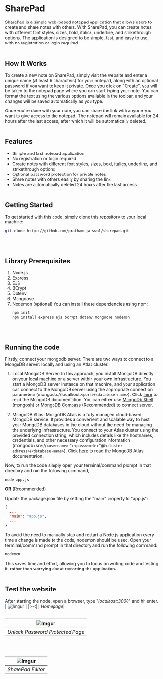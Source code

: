 # SharePad
[SharePad](https://sharepad.online/) is a simple web-based notepad application that allows users to create and share notes with others. With SharePad, you can create notes with different font styles, sizes, bold, italics, underline, and strikethrough options. The application is designed to be simple, fast, and easy to use, with no registration or login required.
<br/><br/>

## How It Works
To create a new note on SharePad, simply visit the website and enter a unique name (at least 6 characters) for your notepad, along with an optional password if you want to keep it private. Once you click on "Create", you will be taken to the notepad page where you can start typing your note. You can format the text using the various options available in the toolbar, and your changes will be saved automatically as you type.

Once you're done with your note, you can share the link with anyone you want to give access to the notepad. The notepad will remain available for 24 hours after the last access, after which it will be automatically deleted.
<br/><br/>

## Features
- Simple and fast notepad application
- No registration or login required
- Create notes with different font styles, sizes, bold, italics, underline, and strikethrough options
- Optional password protection for private notes
- Share notes with others easily by sharing the link
- Notes are automatically deleted 24 hours after the last access
<br/><br/>

## Getting Started
To get started with this code, simply clone this repository to your local machine:
```bash
git clone https://github.com/pratham-jaiswal/sharepad.git
```
<br/><br/>

## Library Prerequisites
1. Node.js
2. Express
3. EJS
4. BCrypt
5. Dotenv
6. Mongoose
7. Nodemon (optional)
    You can install these dependencies using npm:
    ```bash
    npm init
    npm install express ejs bcrypt dotenv mongoose nodemon
    ```
<br/><br/>

## Running the code
Firstly, connect your mongodb server. There are two ways to connect to a MongoDB server: locally and using an Atlas cluster.
1. Local MongoDB Server: In this approach, you install MongoDB directly on your local machine or a server within your own infrastructure. You start a MongoDB server instance on that machine, and your application can connect to the MongoDB server using the appropriate connection parameters (mongodb://localhost:`<port>`/`<database-name>`). Click [here](https://www.mongodb.com/docs/manual/) to read the MongoDB documentation. You can either use [MongoDb Shell (mongosh)](https://www.mongodb.com/docs/mongodb-shell/) or [MongoDB Compass](https://www.mongodb.com/docs/compass/current/) (Recommended) to connect server.

2. MongoDB Atlas: MongoDB Atlas is a fully managed cloud-based MongoDB service. It provides a convenient and scalable way to host your MongoDB databases in the cloud without the need for managing the underlying infrastructure. You connect to your Atlas cluster using the provided connection string, which includes details like the hostnames, credentials, and other necessary configuration information (mongodb+srv://`<username>`:"+`<password>`+"@`<cluster-address>`/`<database-name>`). Click [here](https://www.mongodb.com/docs/atlas/) to read the MongoDB Atlas documentation.

Now, to run the code simply open your terminal/command prompt in that directory and run the following command,
```bash
node app.js
```

**OR** (Recommended)

Update the package.json file by setting the "main" property to "app.js":
```json
{
  ...
  "main": "app.js",
  ...
}
```

To avoid the need to manually stop and restart a Node.js application every time a change is made to the code, nodemon should be used. Open your terminal/command prompt in that directory and run the following command:
```bash
nodemon
```

This saves time and effort, allowing you to focus on writing code and testing it, rather than worrying about restarting the application.
<br/><br/>

## Test the website
After starting the node, open a browser, type "*localhost:3000*" and hit enter.
| ![Imgur](https://i.imgur.com/7WFiyKy.png) |
|:--:|
| <i>Homepage</i>|
<br/><br/>

| ![Imgur](https://i.imgur.com/579cX2Z.png) |
|:--:|
| <i>Unlock Password Protected Page</i>|
<br/><br/>

| ![Imgur](https://i.imgur.com/o337HGZ.png) |
|:--:|
| <i>SharePad Editor</i>|
<br/><br/>
